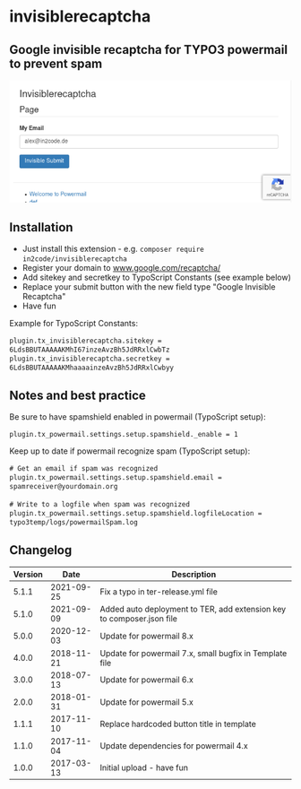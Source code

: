 # invisiblerecaptcha

## Google invisible recaptcha for TYPO3 powermail to prevent spam

![Example form with a google invisble recaptcha](Documentation/Images/frontend.png "Example form with a google invisble recaptcha")


## Installation

- Just install this extension - e.g. `composer require in2code/invisiblerecaptcha`
- Register your domain to www.google.com/recaptcha/
- Add sitekey and secretkey to TypoScript Constants (see example below)
- Replace your submit button with the new field type "Google Invisible Recaptcha"
- Have fun

Example for TypoScript Constants:

```
plugin.tx_invisiblerecaptcha.sitekey = 6LdsBBUTAAAAAKMhI67inzeAvzBh5JdRRxlCwbTz
plugin.tx_invisiblerecaptcha.secretkey = 6LdsBBUTAAAAAKMhaaaainzeAvzBh5JdRRxlCwbyy
```

## Notes and best practice

Be sure to have spamshield enabled in powermail (TypoScript setup):


```
plugin.tx_powermail.settings.setup.spamshield._enable = 1
```

Keep up to date if powermail recognize spam (TypoScript setup):

```
# Get an email if spam was recognized
plugin.tx_powermail.settings.setup.spamshield.email = spamreceiver@yourdomain.org

# Write to a logfile when spam was recognized
plugin.tx_powermail.settings.setup.spamshield.logfileLocation = typo3temp/logs/powermailSpam.log
```


## Changelog

| Version    | Date       | Description                                                                                                  |
| ---------- | ---------- | ------------------------------------------------------------------------------------------------------------ |
| 5.1.1      | 2021-09-25 | Fix a typo in ter-release.yml file                                                                           |
| 5.1.0      | 2021-09-09 | Added auto deployment to TER, add extension key to composer.json file                                        |
| 5.0.0      | 2020-12-03 | Update for powermail 8.x                                                                                     |
| 4.0.0      | 2018-11-21 | Update for powermail 7.x, small bugfix in Template file                                                      |
| 3.0.0      | 2018-07-13 | Update for powermail 6.x                                                                                     |
| 2.0.0      | 2018-01-31 | Update for powermail 5.x                                                                                     |
| 1.1.1      | 2017-11-10 | Replace hardcoded button title in template                                                                   |
| 1.1.0      | 2017-11-04 | Update dependencies for powermail 4.x                                                                        |
| 1.0.0      | 2017-03-13 | Initial upload - have fun                                                                                    |
